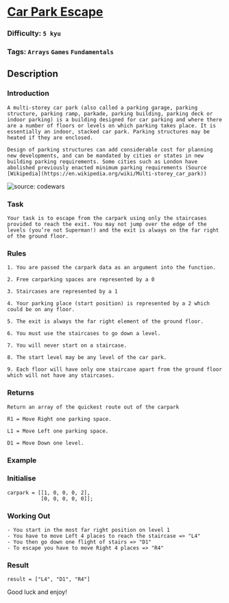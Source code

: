 # [Car Park Escape](https://www.codewars.com/kata/591eab1d192fe0435e000014)

### Difficulty: `5 kyu`

### Tags: `Arrays` `Games` `Fundamentals`

## Description

### Introduction

```
A multi-storey car park (also called a parking garage, parking structure, parking ramp, parkade, parking building, parking deck or indoor parking) is a building designed for car parking and where there are a number of floors or levels on which parking takes place. It is essentially an indoor, stacked car park. Parking structures may be heated if they are enclosed.

Design of parking structures can add considerable cost for planning new developments, and can be mandated by cities or states in new building parking requirements. Some cities such as London have abolished previously enacted minimum parking requirements (Source [Wikipedia](https://en.wikipedia.org/wiki/Multi-storey_car_park))
```

![source: codewars](https://raw.githubusercontent.com/adrianeyre/codewars/master/Ruby/Authored/carpark.jpg)

### Task

```
Your task is to escape from the carpark using only the staircases provided to reach the exit. You may not jump over the edge of the levels (you’re not Superman!) and the exit is always on the far right of the ground floor.
```

### Rules
```
1. You are passed the carpark data as an argument into the function.

2. Free carparking spaces are represented by a 0

3. Staircases are represented by a 1

4. Your parking place (start position) is represented by a 2 which could be on any floor.

5. The exit is always the far right element of the ground floor.

6. You must use the staircases to go down a level.

7. You will never start on a staircase.

8. The start level may be any level of the car park.

9. Each floor will have only one staircase apart from the ground floor which will not have any staircases.
```

### Returns

```
Return an array of the quickest route out of the carpark

R1 = Move Right one parking space.

L1 = Move Left one parking space.

D1 = Move Down one level.
```

### Example

### Initialise

```
carpark = [[1, 0, 0, 0, 2],
           [0, 0, 0, 0, 0]];
```

### Working Out

```
- You start in the most far right position on level 1
- You have to move Left 4 places to reach the staircase => "L4"
- You then go down one flight of stairs => "D1"
- To escape you have to move Right 4 places => "R4"
```

### Result

```
result = ["L4", "D1", "R4"]
```

Good luck and enjoy!